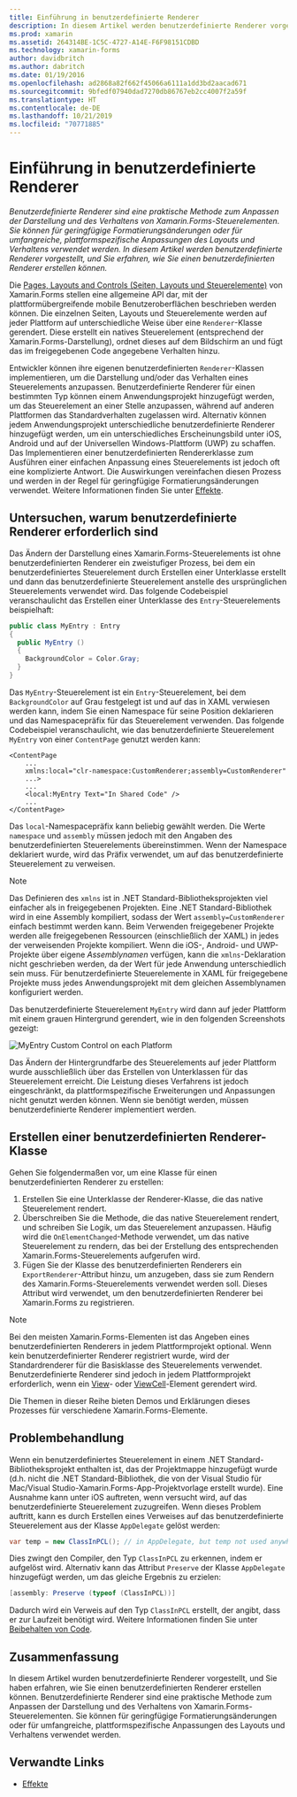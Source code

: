 ```yaml
---
title: Einführung in benutzerdefinierte Renderer
description: In diesem Artikel werden benutzerdefinierte Renderer vorgestellt, und Sie erfahren, wie Sie einen benutzerdefinierten Renderer erstellen können.
ms.prod: xamarin
ms.assetid: 264314BE-1C5C-4727-A14E-F6F98151CDBD
ms.technology: xamarin-forms
author: davidbritch
ms.author: dabritch
ms.date: 01/19/2016
ms.openlocfilehash: ad2868a82f662f45066a6111a1dd3bd2aacad671
ms.sourcegitcommit: 9bfedf07940dad7270db86767eb2cc4007f2a59f
ms.translationtype: HT
ms.contentlocale: de-DE
ms.lasthandoff: 10/21/2019
ms.locfileid: "70771885"
---
```

# <a name="introduction-to-custom-renderers"></a>Einführung in benutzerdefinierte Renderer

_Benutzerdefinierte Renderer sind eine praktische Methode zum Anpassen der Darstellung und des Verhaltens von Xamarin.Forms-Steuerelementen. Sie können für geringfügige Formatierungsänderungen oder für umfangreiche, plattformspezifische Anpassungen des Layouts und Verhaltens verwendet werden. In diesem Artikel werden benutzerdefinierte Renderer vorgestellt, und Sie erfahren, wie Sie einen benutzerdefinierten Renderer erstellen können._

Die [Pages, Layouts and Controls (Seiten, Layouts und Steuerelemente)](~/xamarin-forms/user-interface/controls/index.md) von Xamarin.Forms stellen eine allgemeine API dar, mit der plattformübergreifende mobile Benutzeroberflächen beschrieben werden können. Die einzelnen Seiten, Layouts und Steuerelemente werden auf jeder Plattform auf unterschiedliche Weise über eine `Renderer`-Klasse gerendert. Diese erstellt ein natives Steuerelement (entsprechend der Xamarin.Forms-Darstellung), ordnet dieses auf dem Bildschirm an und fügt das im freigegebenen Code angegebene Verhalten hinzu.

Entwickler können ihre eigenen benutzerdefinierten `Renderer`-Klassen implementieren, um die Darstellung und/oder das Verhalten eines Steuerelements anzupassen. Benutzerdefinierte Renderer für einen bestimmten Typ können einem Anwendungsprojekt hinzugefügt werden, um das Steuerelement an einer Stelle anzupassen, während auf anderen Plattformen das Standardverhalten zugelassen wird. Alternativ können jedem Anwendungsprojekt unterschiedliche benutzerdefinierte Renderer hinzugefügt werden, um ein unterschiedliches Erscheinungsbild unter iOS, Android und auf der Universellen Windows-Plattform (UWP) zu schaffen. Das Implementieren einer benutzerdefinierten Rendererklasse zum Ausführen einer einfachen Anpassung eines Steuerelements ist jedoch oft eine komplizierte Antwort. Die Auswirkungen vereinfachen diesen Prozess und werden in der Regel für geringfügige Formatierungsänderungen verwendet. Weitere Informationen finden Sie unter [Effekte](~/xamarin-forms/app-fundamentals/effects/index.md).

## <a name="examining-why-custom-renderers-are-necessary"></a>Untersuchen, warum benutzerdefinierte Renderer erforderlich sind

Das Ändern der Darstellung eines Xamarin.Forms-Steuerelements ist ohne benutzerdefinierten Renderer ein zweistufiger Prozess, bei dem ein benutzerdefiniertes Steuerelement durch Erstellen einer Unterklasse erstellt und dann das benutzerdefinierte Steuerelement anstelle des ursprünglichen Steuerelements verwendet wird. Das folgende Codebeispiel veranschaulicht das Erstellen einer Unterklasse des `Entry`-Steuerelements beispielhaft:

```csharp
public class MyEntry : Entry
{
  public MyEntry ()
  {
    BackgroundColor = Color.Gray;
  }
}
```

Das `MyEntry`-Steuerelement ist ein `Entry`-Steuerelement, bei dem `BackgroundColor` auf Grau festgelegt ist und auf das in XAML verwiesen werden kann, indem Sie einen Namespace für seine Position deklarieren und das Namespacepräfix für das Steuerelement verwenden. Das folgende Codebeispiel veranschaulicht, wie das benutzerdefinierte Steuerelement `MyEntry` von einer `ContentPage` genutzt werden kann:

```xaml
<ContentPage
    ...
    xmlns:local="clr-namespace:CustomRenderer;assembly=CustomRenderer"
    ...>
    ...
    <local:MyEntry Text="In Shared Code" />
    ...
</ContentPage>
```

Das `local`-Namespacepräfix kann beliebig gewählt werden. Die Werte `namespace` und `assembly` müssen jedoch mit den Angaben des benutzerdefinierten Steuerelements übereinstimmen. Wenn der Namespace deklariert wurde, wird das Präfix verwendet, um auf das benutzerdefinierte Steuerelement zu verweisen.

> [!NOTE]
> Das Definieren des `xmlns` ist in .NET Standard-Bibliotheksprojekten viel einfacher als in freigegebenen Projekten. Eine .NET Standard-Bibliothek wird in eine Assembly kompiliert, sodass der Wert `assembly=CustomRenderer` einfach bestimmt werden kann. Beim Verwenden freigegebener Projekte werden alle freigegebenen Ressourcen (einschließlich der XAML) in jedes der verweisenden Projekte kompiliert. Wenn die iOS-, Android- und UWP-Projekte über eigene *Assemblynamen* verfügen, kann die `xmlns`-Deklaration nicht geschrieben werden, da der Wert für jede Anwendung unterschiedlich sein muss. Für benutzerdefinierte Steuerelemente in XAML für freigegebene Projekte muss jedes Anwendungsprojekt mit dem gleichen Assemblynamen konfiguriert werden.

Das benutzerdefinierte Steuerelement `MyEntry` wird dann auf jeder Plattform mit einem grauen Hintergrund gerendert, wie in den folgenden Screenshots gezeigt:

![](introduction-images/screenshots.png "MyEntry Custom Control on each Platform")

Das Ändern der Hintergrundfarbe des Steuerelements auf jeder Plattform wurde ausschließlich über das Erstellen von Unterklassen für das Steuerelement erreicht. Die Leistung dieses Verfahrens ist jedoch eingeschränkt, da plattformspezifische Erweiterungen und Anpassungen nicht genutzt werden können. Wenn sie benötigt werden, müssen benutzerdefinierte Renderer implementiert werden.

## <a name="creating-a-custom-renderer-class"></a>Erstellen einer benutzerdefinierten Renderer-Klasse

Gehen Sie folgendermaßen vor, um eine Klasse für einen benutzerdefinierten Renderer zu erstellen:

1. Erstellen Sie eine Unterklasse der Renderer-Klasse, die das native Steuerelement rendert.
1. Überschreiben Sie die Methode, die das native Steuerelement rendert, und schreiben Sie Logik, um das Steuerelement anzupassen. Häufig wird die `OnElementChanged`-Methode verwendet, um das native Steuerelement zu rendern, das bei der Erstellung des entsprechenden Xamarin.Forms-Steuerelements aufgerufen wird.
1. Fügen Sie der Klasse des benutzerdefinierten Renderers ein `ExportRenderer`-Attribut hinzu, um anzugeben, dass sie zum Rendern des Xamarin.Forms-Steuerelements verwendet werden soll. Dieses Attribut wird verwendet, um den benutzerdefinierten Renderer bei Xamarin.Forms zu registrieren.

> [!NOTE]
> Bei den meisten Xamarin.Forms-Elementen ist das Angeben eines benutzerdefinierten Renderers in jedem Plattformprojekt optional. Wenn kein benutzerdefinierter Renderer registriert wurde, wird der Standardrenderer für die Basisklasse des Steuerelements verwendet. Benutzerdefinierte Renderer sind jedoch in jedem Plattformprojekt erforderlich, wenn ein [View](xref:Xamarin.Forms.View)- oder [ViewCell](xref:Xamarin.Forms.ViewCell)-Element gerendert wird.

Die Themen in dieser Reihe bieten Demos und Erklärungen dieses Prozesses für verschiedene Xamarin.Forms-Elemente.

## <a name="troubleshooting"></a>Problembehandlung

Wenn ein benutzerdefiniertes Steuerelement in einem .NET Standard-Bibliotheksprojekt enthalten ist, das der Projektmappe hinzugefügt wurde (d.h. nicht die .NET Standard-Bibliothek, die von der Visual Studio für Mac/Visual Studio-Xamarin.Forms-App-Projektvorlage erstellt wurde). Eine Ausnahme kann unter iOS auftreten, wenn versucht wird, auf das benutzerdefinierte Steuerelement zuzugreifen. Wenn dieses Problem auftritt, kann es durch Erstellen eines Verweises auf das benutzerdefinierte Steuerelement aus der Klasse `AppDelegate` gelöst werden:

```csharp
var temp = new ClassInPCL(); // in AppDelegate, but temp not used anywhere
```

Dies zwingt den Compiler, den Typ `ClassInPCL` zu erkennen, indem er aufgelöst wird. Alternativ kann das Attribut `Preserve` der Klasse `AppDelegate` hinzugefügt werden, um das gleiche Ergebnis zu erzielen:

```csharp
[assembly: Preserve (typeof (ClassInPCL))]
```

Dadurch wird ein Verweis auf den Typ `ClassInPCL` erstellt, der angibt, dass er zur Laufzeit benötigt wird. Weitere Informationen finden Sie unter [Beibehalten von Code](~/ios/deploy-test/linker.md).

## <a name="summary"></a>Zusammenfassung

In diesem Artikel wurden benutzerdefinierte Renderer vorgestellt, und Sie haben erfahren, wie Sie einen benutzerdefinierten Renderer erstellen können. Benutzerdefinierte Renderer sind eine praktische Methode zum Anpassen der Darstellung und des Verhaltens von Xamarin.Forms-Steuerelementen. Sie können für geringfügige Formatierungsänderungen oder für umfangreiche, plattformspezifische Anpassungen des Layouts und Verhaltens verwendet werden.

## <a name="related-links"></a>Verwandte Links

- [Effekte](~/xamarin-forms/app-fundamentals/effects/index.md)
